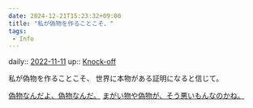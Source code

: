 ```yaml
---
date: 2024-12-21T15:23:32+09:00
title: "私が偽物を作ることこそ、"
tags:
 - Info
---
```


daily:: [2022-11-11](Daily_Note/2022-11-11.md)
up:: [Knock-off](Knock-off.md)

私が偽物を作ることこそ、
世界に本物がある証明になると信じて。

[偽物なんだよ、偽物なんだ。](../Blogger/偽物なんだよ、偽物なんだ。.md)
[まがい物や偽物が、そう悪いもんなのかね。](../Blogger/まがい物や偽物が、そう悪いもんなのかね。.md)